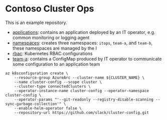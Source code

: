 # Contoso Cluster Ops

This is an example repository.

- [applications](./apploications): contains an application deployed by an IT operator, e.g. common monitoring or logging agent
- [namespaces](./namespaces): creates three namespaces: `itops`, `team-a`, and `team-b`, these namespaces are managed by the I
- [rbac](./rbac): Kubernetes RBAC configurations
- [team-a](./team-a): contains a ConfigMap produced by IT operator to communicate some configuration to an application team

```console
az k8sconfiguration create \
    --resource-group AzureArc --cluster-name ${CLUSTER_NAME} \
    --name cluster-config --scope cluster \
    --cluster-type connectedClusters \
    --operator-instance-name cluster-config --operator-namespace cluster-config \
    --operator-params "'--git-readonly --registry-disable-scanning --sync-garbage-collection'" \
    --enable-helm-operator false \
    --repository-url https://github.com/slack/cluster-config.git
```
